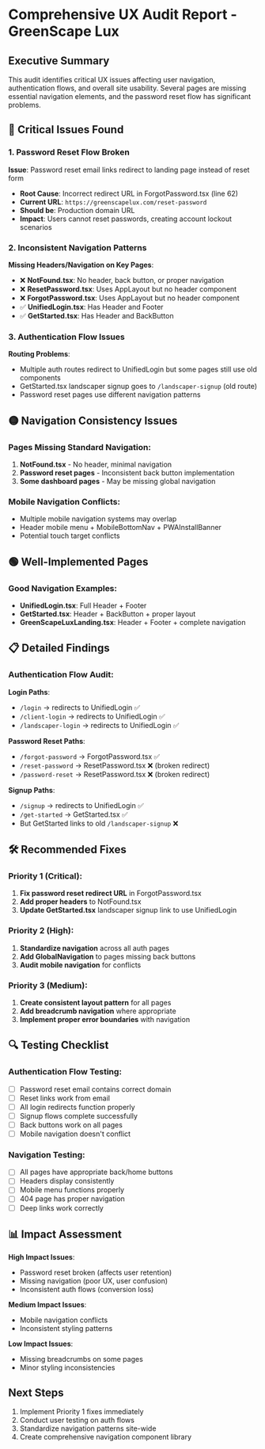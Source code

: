 # Comprehensive UX Audit Report - GreenScape Lux

## Executive Summary
This audit identifies critical UX issues affecting user navigation, authentication flows, and overall site usability. Several pages are missing essential navigation elements, and the password reset flow has significant problems.

## 🔴 Critical Issues Found

### 1. Password Reset Flow Broken
**Issue**: Password reset email links redirect to landing page instead of reset form
- **Root Cause**: Incorrect redirect URL in ForgotPassword.tsx (line 62)
- **Current URL**: `https://greenscapelux.com/reset-password`
- **Should be**: Production domain URL
- **Impact**: Users cannot reset passwords, creating account lockout scenarios

### 2. Inconsistent Navigation Patterns
**Missing Headers/Navigation on Key Pages**:
- ❌ **NotFound.tsx**: No header, back button, or proper navigation
- ❌ **ResetPassword.tsx**: Uses AppLayout but no header component
- ❌ **ForgotPassword.tsx**: Uses AppLayout but no header component  
- ✅ **UnifiedLogin.tsx**: Has Header and Footer
- ✅ **GetStarted.tsx**: Has Header and BackButton

### 3. Authentication Flow Issues
**Routing Problems**:
- Multiple auth routes redirect to UnifiedLogin but some pages still use old components
- GetStarted.tsx landscaper signup goes to `/landscaper-signup` (old route)
- Password reset pages use different navigation patterns

## 🟡 Navigation Consistency Issues

### Pages Missing Standard Navigation:
1. **NotFound.tsx** - No header, minimal navigation
2. **Password reset pages** - Inconsistent back button implementation
3. **Some dashboard pages** - May be missing global navigation

### Mobile Navigation Conflicts:
- Multiple mobile navigation systems may overlap
- Header mobile menu + MobileBottomNav + PWAInstallBanner
- Potential touch target conflicts

## 🟢 Well-Implemented Pages

### Good Navigation Examples:
- **UnifiedLogin.tsx**: Full Header + Footer
- **GetStarted.tsx**: Header + BackButton + proper layout
- **GreenScapeLuxLanding.tsx**: Header + Footer + complete navigation

## 📋 Detailed Findings

### Authentication Flow Audit:

**Login Paths**:
- `/login` → redirects to UnifiedLogin ✅
- `/client-login` → redirects to UnifiedLogin ✅  
- `/landscaper-login` → redirects to UnifiedLogin ✅

**Password Reset Paths**:
- `/forgot-password` → ForgotPassword.tsx ✅
- `/reset-password` → ResetPassword.tsx ❌ (broken redirect)
- `/password-reset` → ResetPassword.tsx ❌ (broken redirect)

**Signup Paths**:
- `/signup` → redirects to UnifiedLogin ✅
- `/get-started` → GetStarted.tsx ✅
- But GetStarted links to old `/landscaper-signup` ❌

## 🛠️ Recommended Fixes

### Priority 1 (Critical):
1. **Fix password reset redirect URL** in ForgotPassword.tsx
2. **Add proper headers** to NotFound.tsx
3. **Update GetStarted.tsx** landscaper signup link to use UnifiedLogin

### Priority 2 (High):
1. **Standardize navigation** across all auth pages
2. **Add GlobalNavigation** to pages missing back buttons
3. **Audit mobile navigation** for conflicts

### Priority 3 (Medium):
1. **Create consistent layout pattern** for all pages
2. **Add breadcrumb navigation** where appropriate
3. **Implement proper error boundaries** with navigation

## 🔍 Testing Checklist

### Authentication Flow Testing:
- [ ] Password reset email contains correct domain
- [ ] Reset links work from email
- [ ] All login redirects function properly
- [ ] Signup flows complete successfully
- [ ] Back buttons work on all pages
- [ ] Mobile navigation doesn't conflict

### Navigation Testing:
- [ ] All pages have appropriate back/home buttons
- [ ] Headers display consistently
- [ ] Mobile menu functions properly
- [ ] 404 page has proper navigation
- [ ] Deep links work correctly

## 📊 Impact Assessment

**High Impact Issues**:
- Password reset broken (affects user retention)
- Missing navigation (poor UX, user confusion)
- Inconsistent auth flows (conversion loss)

**Medium Impact Issues**:
- Mobile navigation conflicts
- Inconsistent styling patterns

**Low Impact Issues**:
- Missing breadcrumbs on some pages
- Minor styling inconsistencies

## Next Steps
1. Implement Priority 1 fixes immediately
2. Conduct user testing on auth flows
3. Standardize navigation patterns site-wide
4. Create comprehensive navigation component library